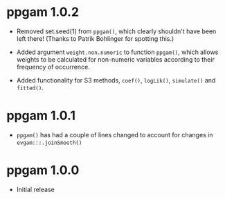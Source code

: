 # ppgam 1.0.2

* Removed set.seed(1) from `ppgam()`, which clearly shouldn't have been left there! (Thanks to Patrik Bohlinger for spotting this.)

* Added argument `weight.non.numeric` to function `ppgam()`, which allows weights to be calculated for non-numeric variables according to their frequency of occurrence.

* Added functionality for S3 methods, `coef()`, `logLik()`, `simulate()` and `fitted()`.

# ppgam 1.0.1

* `ppgam()` has had a couple of lines changed to account for changes in `evgam:::.joinSmooth()`

# ppgam 1.0.0

* Initial release
